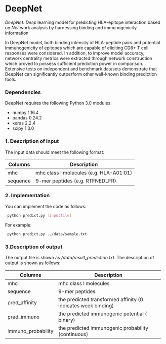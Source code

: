 # DeepNet
*DeepNet*: *Deep* learning model for predicting HLA-epitope interaction based on *Net* work analysis by harnessing binding and immunogenicity information

In DeepNet model, both binding intensity of HLA-peptide pairs and potential immunogenicity of epitopes which are capable of eliciting CD8+ T cell responses were considered. In addition, to improve model accuracy, network centrality metrics were extracted through network construction which proved to possess sufficient prediction power in comparison. Extensive tests on independent and benchmark datasets demonstrate that DeepNet can significantly outperform other well-known binding prediction tools. 

### Dependencies
DeepNet requires the following Python 3.0 modules:
- numpy 1.16.4
- pandas 0.24.2
- keras 2.2.4
- scipy 1.3.0

### 1. Description of input
The input data should meet the following format:

Columns  | Description
------------- | -------------
mhc | mhc class I molecules (e.g. HLA-A01:01)
sequence  | 9-mer peptides (e.g. RTFNEDLFR)

### 2. Implementation
You can implement the code as follows:
   ```sh
    python predict.py [inputfile]
   ```
For example:
   ```sh
    python predict.py ../data/sample.txt
   ```
  ### 3.Description of output
  The output file is shown as */data/result_prediction.txt*. The description of output is shown as follows:
  
  Columns  | Description
------------- | -------------
mhc | mhc class I molecules 
sequence  | 9-mer peptides 
pred_affinity | the predicted transformed affinity (0 indicates week binding)
pred_immuno | the predicted immunogenic potential ( binary)
immuno_probability| the predicted immunogenic probability (continuous)

